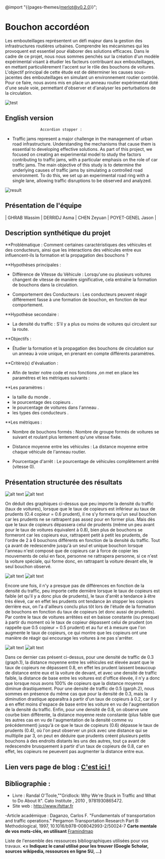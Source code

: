 @import "{{pages-themes/merlot@v0.2.0}}";

# Bouchon accordéon

Les embouteillages représentent un défi majeur dans la gestion des infrastructures routières urbaines. Comprendre les mécanismes qui les provoquent est essentiel pour élaborer des solutions efficaces. Dans le cadre de ce projet, nous nous sommes penchés sur la création d'un modèle expérimental visant à étudier les facteurs contribuant aux embouteillages, en mettant particulièrement l'accent sur le rôle des bouchons de voitures.
L'objectif principal de cette étude est de déterminer les causes sous-jacentes des embouteillages en simulant un environnement routier contrôlé. Pour ce faire, nous avons mis en place un anneau routier expérimental doté d'une seule voie, permettant d'observer et d'analyser les perturbations de la circulation.

![test](https://vivreparis.fr/wp-content/uploads/2019/06/bouchon-paris.jpg)


## English version
					Accordion stopper :
     
- Traffic jams represent a major challenge in the management of urban road infrastructure. Understanding the mechanisms that cause them is essential to developing effective solutions. As part of this project, we focused on creating an experimental model to study the factors contributing to traffic jams, with a particular emphasis on the role of car traffic jams.
The main objective of this study is to determine the underlying causes of traffic jams by simulating a controlled road environment. To do this, we set up an experimental road ring with a single lane, allowing traffic disruptions to be observed and analyzed.

![result](<img width="640" alt="image" src="https://github.com/are-dynamic-2024-g6/bouchon-accordeon/assets/159928048/5d89d3d4-116f-4117-a0b9-aaeaca3c9fc8">)



## Présentation de l'équipe


|  GHRAB Wassim  |  DERRIDJ Asma  |  CHEN Zeyuan  |  POYET-GENEL Jason  |


## Description synthétique du projet

**Problématique :
Comment certaines caractéristiques des véhicules et des conducteurs, ainsi que les interactions des véhicules entre eux influencent-ils la formation et la propagation des bouchons  ?


**Hypothèses principales :
   + Différence de Vitesse du Véhicule  : 
Lorsqu'une ou plusieurs voitures changent de vitesse de manière significative, cela entraîne la formation de bouchons dans la circulation.

   + Comportement des Conducteurs : 
Les conducteurs peuvent réagir différement fasse à une formation de bouchon, en fonction de leur comportement.



**Hypothèse secondaire :
   +  La densité du traffic :
S'il y a plus ou moins de voitures qui circulent sur la route.
    

**Objectifs :

   - Étudier la formation et la propagation des bouchons de circulation sur un anneau à voie unique, en prenant en compte différents paramètres.



**Critère(s) d'évaluation :

* Afin de tester notre code et nos fonctions ,on met en place les paramétres et les métriques suivants :
      
**Les paramètres :

   - la taille du monde .
   - le pourcentage des copieurs .
   - le pourcentage de voitures dans l'anneau .
   - les types des conducteurs .

   
**Les métriques :
      
- Nombre de bouchons formés : Nombre de groupe formés de voitures se suivant et roulant plus lentement qu'une vitesse fixée.

- Distance moyenne entre les véhicules : La distance moyenne entre chaque véhicule de l'anneau routier.

- Pourcentage d'arrêt : Le pourcentage de véhicules complètement arrêté (vitesse 0).



    

## Présentation structurée des résultats
![alt text](https://github.com/are-dynamic-2024-g6/bouchon-accordeon/blob/master/images/Graphique%20final%20nombre%20bouchon%20part%201.png)
![alt text](https://github.com/are-dynamic-2024-g6/bouchon-accordeon/blob/master/images/Graphique%20final%20nombre%20bouchon%20part%202.png)

On déduit des graphiques ci-dessus que peu importe la densité du traffic (taux de voitures), lorsque que le taux de copieurs est inférieur au taux de prudents (O.4 copieur = 0.6 prudent), il ne s'y formera qu'un seul bouchon car les prudents ne se rattrapent pas assez pour en former plus. Mais dès que le taux de copieurs dépassera celui de prudents (même un peu avant pour le taux de voitures équivalent à 0.8), bien plus de bouchons se formeront car les copieurs eux, rattrapent petit à petit les prudents, de l'ordre de 2 à 6 bouchons différents en fonction de la densité du traffic. Tout ça avant de redescendre jusqu'à un seul et unique bouchon lorsque l'anneau n'est composé que de copieurs car à force de copier les mouvements de celui en face, personne ne rattrapera personne, si ce n'est la voiture spéciale, qui forme donc, en rattrapant la voiture devant elle, le seul bouchon observé.


![alt text](https://github.com/are-dynamic-2024-g6/bouchon-accordeon/blob/master/images/Graphique%20final%20pourcentage%20arret%20part%201.png)
![alt text](https://github.com/are-dynamic-2024-g6/bouchon-accordeon/blob/master/images/Graphique%20final%20pourcentage%20arret%20part%202.png)

Encore une fois, il n'y a presque pas de différences en fonction de la densité du traffic, peu importe cette dernière lorsque le taux de copieurs est faible (et qu'il y a donc plus de prudents), le taux d'arrêt a tendance à être très élevé, car en effet les prudents ont tendance àn stopper les copieurs derrière eux, on l'a d'ailleurs conclu plus tôt lors de l'étude de la formation de bouchons en fonction du taux de copieurs (et donc aussi de prudents). Par contre le taux de voitures arrêtées est en baisse constante (ou presque) à partir du moment où le taux de copieur dépassent celui de prudent (on rappelle que 0.5 copieur = 0.5 prudent) et au fur et à mesure que l'on augmente le taux de copieurs, ce qui montre que les copieurs ont une manière de réagir qui encourage les voitures à ne pas s'arrêter. 

![alt text](https://github.com/are-dynamic-2024-g6/bouchon-accordeon/blob/master/images/Graphique%20final%20distance%20moyennne%20part%201.png)
![alt text](https://github.com/are-dynamic-2024-g6/bouchon-accordeon/blob/master/images/Graphique%20final%20distance%20moyenne%20part%202.png)

Dans ce dernier cas présent ci-dessus, pour une densité de traffic de 0.3 (graph.1), la distance moyenne entre les véhicules est élevée avant que le taux de copieurs ne dépassent 0.8, en effet les prudent laissent beaucoup de distance entre eux et la voiture de devant, et avec une densité de traffic faible, la distance de base entre les voitures est d'office élevée, il n'y a donc que lorsque nous avons 100% de copieurs que la distance moyenne diminue drastiquement. Pour une densité de traffic de 0.5 (garph.2), nous sommes en présence du même cas que pour la densité de 0.3, mais la diminution drastique apparaîtra à partir d'un taux de copieurs à 0.2, car il y a en effet moins d'espace de base entre les voiture en vu de l'augmentation de la densité du traffic. Enfin, pour une densité de 0.8, on observe une courbe bien différente, la distance moyenne reste constante (plus faible que les autres cas en vu de l'augmentation de la densité comme vu précédemment) jusqu'à ce que le taux de copieurs (0.6) dépasse le taux de prudents (0.4), où l'on peut observer un pick avec une distance qui se mulltiplie par 3, on peut en déduire que prudents créent plusieurs petits bouchons à des endroits distants les uns des autres, tout ça avant de redescendre brusquement à partir d'un taux de copieurs de 0.8, car en effet, les copieurs ne peuevent pas augmenter la distance entre eux.



## Lien vers page de blog : <a href="blog.html"> C'est ici ! </a>

## Bibliographie :
- Livre : Randal O'Toole,""Gridlock: Why We're Stuck in Traffic and What to Do About It". Cato Institute , 2010 ,  9781930865472.
- Site web : http://www.ifsttar.fr
  
-Article académique : Daganzo, Carlos F. "Fundamentals of transportation and traffic operations." Pergamon Transportation Research Part B: Methodological, 1997, 10.1016/b978-008042993-2/50024-7
**Carte mentale de vos mots-clés, en utilisant** <a href="https://framindmap.org/mindmaps/index.html">Framindmap </a> 

Liste de l'ensemble des ressources bibliographiques utilisées pour vos travaux. **<= Indiquez le canal utilisé pour les trouver (Google Scholar, sources wikipedia, ressources en ligne SU, ...)**
